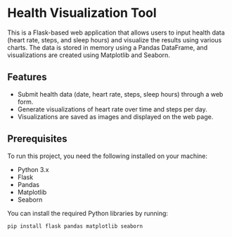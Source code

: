 # Health Visualization Tool

This is a Flask-based web application that allows users to input health data (heart rate, steps, and sleep hours) and visualize the results using various charts. The data is stored in memory using a Pandas DataFrame, and visualizations are created using Matplotlib and Seaborn.

## Features
- Submit health data (date, heart rate, steps, sleep hours) through a web form.
- Generate visualizations of heart rate over time and steps per day.
- Visualizations are saved as images and displayed on the web page.

## Prerequisites
To run this project, you need the following installed on your machine:
- Python 3.x
- Flask
- Pandas
- Matplotlib
- Seaborn

You can install the required Python libraries by running:
```bash
pip install flask pandas matplotlib seaborn
